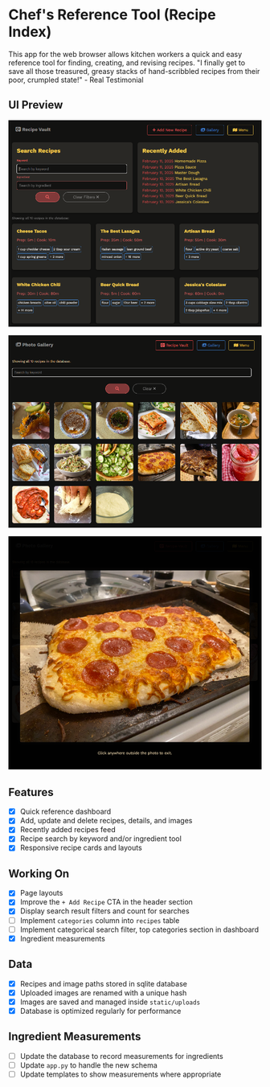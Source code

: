 # Chef's Reference Tool (Recipe Index)
This app for the web browser allows kitchen workers a quick and easy reference tool for finding, creating, and revising recipes.
"I finally get to save all those treasured, greasy stacks of hand-scribbled recipes from their poor, crumpled state!" - Real Testimonial

## UI Preview 

![Dashboard Preview](dashboard-preview.png)

![Gallery Preview](gallery-preview.png)

![Gallery Photo Preview](gallery-photo-preview.png)

## Features
- [x] Quick reference dashboard
- [x] Add, update and delete recipes, details, and images
- [x] Recently added recipes feed
- [x] Recipe search by keyword and/or ingredient tool
- [x] Responsive recipe cards and layouts

## Working On
- [X] Page layouts
- [X] Improve the `+ Add Recipe` CTA in the header section
- [X] Display search result filters and count for searches
- [ ] Implement `categories` column into `recipes` table
- [ ] Implement categorical search filter, top categories section in dashboard
- [x] Ingredient measurements

## Data
- [x] Recipes and image paths stored in sqlite database
- [x] Uploaded images are renamed with a unique hash
- [x] Images are saved and managed inside `static/uploads` 
- [x] Database is optimized regularly for performance

## Ingredient Measurements
- [ ] Update the database to record measurements for ingredients
- [ ] Update `app.py` to handle the new schema
- [ ] Update templates to show measurements where appropriate